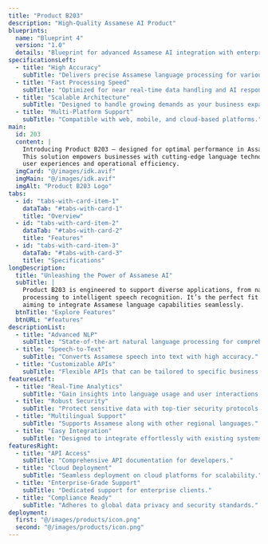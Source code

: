 ```yaml
---
title: "Product B203"
description: "High-Quality Assamese AI Product"
blueprints:
  name: "Blueprint 4"
  version: "1.0"
  details: "Blueprint for advanced Assamese AI integration with enterprise applications."
specificationsLeft:
  - title: "High Accuracy"
    subTitle: "Delivers precise Assamese language processing for various applications."
  - title: "Fast Processing Speed"
    subTitle: "Optimized for near real-time data handling and AI responses."
  - title: "Scalable Architecture"
    subTitle: "Designed to handle growing demands as your business expands."
  - title: "Multi-Platform Support"
    subTitle: "Compatible with web, mobile, and cloud-based platforms."
main:
  id: 203
  content: |
    Introducing Product B203 – designed for optimal performance in Assamese AI applications. 
    This solution empowers businesses with cutting-edge language technology, enhancing 
    user experiences and operational efficiency.
  imgCard: "@/images/idk.avif"
  imgMain: "@/images/idk.avif"
  imgAlt: "Product B203 Logo"
tabs:
  - id: "tabs-with-card-item-1"
    dataTab: "#tabs-with-card-1"
    title: "Overview"
  - id: "tabs-with-card-item-2"
    dataTab: "#tabs-with-card-2"
    title: "Features"
  - id: "tabs-with-card-item-3"
    dataTab: "#tabs-with-card-3"
    title: "Specifications"
longDescription:
  title: "Unleashing the Power of Assamese AI"
  subTitle: |
    Product B203 is engineered to support diverse applications, from natural language 
    processing to intelligent speech recognition. It’s the perfect fit for businesses 
    aiming to integrate Assamese language capabilities seamlessly.
  btnTitle: "Explore Features"
  btnURL: "#features"
descriptionList:
  - title: "Advanced NLP"
    subTitle: "State-of-the-art natural language processing for comprehensive language understanding."
  - title: "Speech-to-Text"
    subTitle: "Converts Assamese speech into text with high accuracy."
  - title: "Customizable APIs"
    subTitle: "Flexible APIs that can be tailored to specific business needs."
featuresLeft:
  - title: "Real-Time Analytics"
    subTitle: "Gain insights into language usage and user interactions instantly."
  - title: "Robust Security"
    subTitle: "Protect sensitive data with top-tier security protocols."
  - title: "Multilingual Support"
    subTitle: "Supports Assamese along with other regional languages."
  - title: "Easy Integration"
    subTitle: "Designed to integrate effortlessly with existing systems."
featuresRight:
  - title: "API Access"
    subTitle: "Comprehensive API documentation for developers."
  - title: "Cloud Deployment"
    subTitle: "Seamless deployment on cloud platforms for scalability."
  - title: "Enterprise-Grade Support"
    subTitle: "Dedicated support for enterprise clients."
  - title: "Compliance Ready"
    subTitle: "Adheres to global data privacy and security standards."
deployment:
  first: "@/images/products/icon.png"
  second: "@/images/products/icon.png"
---
```


